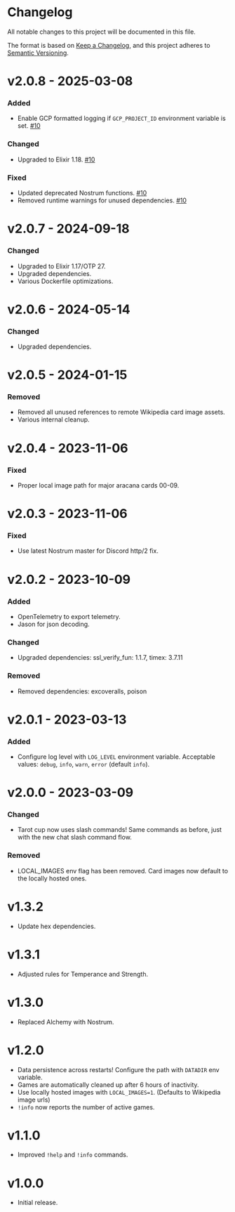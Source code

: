 # Changelog

All notable changes to this project will be documented in this file.

The format is based on [Keep a Changelog](https://keepachangelog.com/en/1.0.0/),
and this project adheres to [Semantic Versioning](https://semver.org/spec/v2.0.0.html).

# v2.0.8 - 2025-03-08

### Added

- Enable GCP formatted logging if `GCP_PROJECT_ID` environment variable is set.
  [#10](https://github.com/hpopp/tarot-cup/pull/10)

### Changed

- Upgraded to Elixir 1.18. [#10](https://github.com/hpopp/tarot-cup/pull/10)

### Fixed

- Updated deprecated Nostrum functions. [#10](https://github.com/hpopp/tarot-cup/pull/10)
- Removed runtime warnings for unused dependencies. [#10](https://github.com/hpopp/tarot-cup/pull/10)

# v2.0.7 - 2024-09-18

### Changed

- Upgraded to Elixir 1.17/OTP 27.
- Upgraded dependencies.
- Various Dockerfile optimizations.

# v2.0.6 - 2024-05-14

### Changed

- Upgraded dependencies.

# v2.0.5 - 2024-01-15

### Removed

- Removed all unused references to remote Wikipedia card image assets.
- Various internal cleanup.

# v2.0.4 - 2023-11-06

### Fixed

- Proper local image path for major aracana cards 00-09.

# v2.0.3 - 2023-11-06

### Fixed

- Use latest Nostrum master for Discord http/2 fix.

# v2.0.2 - 2023-10-09

### Added

- OpenTelemetry to export telemetry.
- Jason for json decoding.

### Changed

- Upgraded dependencies: ssl_verify_fun: 1.1.7, timex: 3.7.11

### Removed

- Removed dependencies: excoveralls, poison

# v2.0.1 - 2023-03-13

### Added

- Configure log level with `LOG_LEVEL` environment variable.
  Acceptable values: `debug`, `info`, `warn`, `error` (default `info`).

# v2.0.0 - 2023-03-09

### Changed

- Tarot cup now uses slash commands! Same commands as before, just
  with the new chat slash command flow.

### Removed

- LOCAL_IMAGES env flag has been removed. Card images now default
  to the locally hosted ones.

# v1.3.2

- Update hex dependencies.

# v1.3.1

- Adjusted rules for Temperance and Strength.

# v1.3.0

- Replaced Alchemy with Nostrum.

# v1.2.0

- Data persistence across restarts! Configure the path with `DATADIR` env variable.
- Games are automatically cleaned up after 6 hours of inactivity.
- Use locally hosted images with `LOCAL_IMAGES=1`. (Defaults to Wikipedia image urls)
- `!info` now reports the number of active games.

# v1.1.0

- Improved `!help` and `!info` commands.

# v1.0.0

- Initial release.

